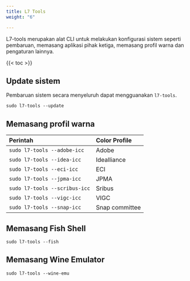 ```yaml
---
title: L7 Tools
weight: "6"

---
```

L7-tools merupakan alat CLI untuk melakukan konfigurasi sistem seperti pembaruan, memasang aplikasi pihak ketiga, memasang profil warna dan pengaturan lainnya.

{{< toc >}}

## Update sistem

Pembaruan sistem secara menyeluruh dapat mengguanakan `l7-tools`.

`sudo l7-tools --update`

## Memasang profil warna

Perintah                    | Color Profile
 :---                       | :---
`sudo l7-tools --adobe-icc` | Adobe
`sudo l7-tools --idea-icc`  | Idealliance
`sudo l7-tools --eci-icc`   | ECI
`sudo l7-tools --jpma-icc`  | JPMA
`sudo l7-tools --scribus-icc`  | Sribus
`sudo l7-tools --vigc-icc`  | VIGC
`sudo l7-tools --snap-icc`  | Snap committee

## Memasang Fish Shell

```shell
sudo l7-tools --fish
```

## Memasang Wine Emulator

```shell
sudo l7-tools --wine-emu
```

